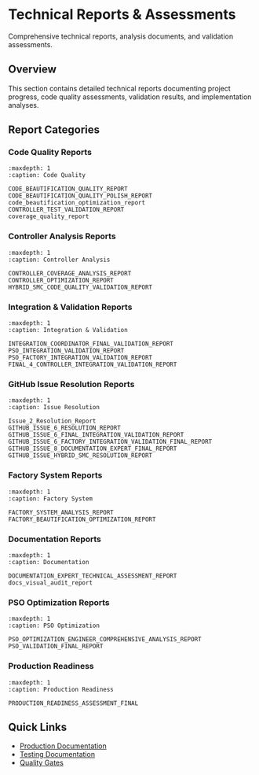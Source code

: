 # Technical Reports & Assessments

Comprehensive technical reports, analysis documents, and validation assessments.

## Overview

This section contains detailed technical reports documenting project progress, code quality assessments, validation results, and implementation analyses.

## Report Categories

### Code Quality Reports

```{toctree}
:maxdepth: 1
:caption: Code Quality

CODE_BEAUTIFICATION_QUALITY_REPORT
CODE_BEAUTIFICATION_QUALITY_POLISH_REPORT
code_beautification_optimization_report
CONTROLLER_TEST_VALIDATION_REPORT
coverage_quality_report
```

### Controller Analysis Reports

```{toctree}
:maxdepth: 1
:caption: Controller Analysis

CONTROLLER_COVERAGE_ANALYSIS_REPORT
CONTROLLER_OPTIMIZATION_REPORT
HYBRID_SMC_CODE_QUALITY_VALIDATION_REPORT
```

### Integration & Validation Reports

```{toctree}
:maxdepth: 1
:caption: Integration & Validation

INTEGRATION_COORDINATOR_FINAL_VALIDATION_REPORT
PSO_INTEGRATION_VALIDATION_REPORT
PSO_FACTORY_INTEGRATION_VALIDATION_REPORT
FINAL_4_CONTROLLER_INTEGRATION_VALIDATION_REPORT
```

### GitHub Issue Resolution Reports

```{toctree}
:maxdepth: 1
:caption: Issue Resolution

Issue_2_Resolution_Report
GITHUB_ISSUE_6_RESOLUTION_REPORT
GITHUB_ISSUE_6_FINAL_INTEGRATION_VALIDATION_REPORT
GITHUB_ISSUE_6_FACTORY_INTEGRATION_VALIDATION_FINAL_REPORT
GITHUB_ISSUE_8_DOCUMENTATION_EXPERT_FINAL_REPORT
GITHUB_ISSUE_HYBRID_SMC_RESOLUTION_REPORT
```

### Factory System Reports

```{toctree}
:maxdepth: 1
:caption: Factory System

FACTORY_SYSTEM_ANALYSIS_REPORT
FACTORY_BEAUTIFICATION_OPTIMIZATION_REPORT
```

### Documentation Reports

```{toctree}
:maxdepth: 1
:caption: Documentation

DOCUMENTATION_EXPERT_TECHNICAL_ASSESSMENT_REPORT
docs_visual_audit_report
```

### PSO Optimization Reports

```{toctree}
:maxdepth: 1
:caption: PSO Optimization

PSO_OPTIMIZATION_ENGINEER_COMPREHENSIVE_ANALYSIS_REPORT
PSO_VALIDATION_FINAL_REPORT
```

### Production Readiness

```{toctree}
:maxdepth: 1
:caption: Production Readiness

PRODUCTION_READINESS_ASSESSMENT_FINAL
```

## Quick Links

- [Production Documentation](../production/index.md)
- [Testing Documentation](../TESTING.md)
- [Quality Gates](../development/quality_gates.md)
